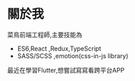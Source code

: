 # 關於我
菜鳥前端工程師,主要技能為 
- ES6,React ,Redux,TypeScript
- SASS/SCSS ,emotion(css-in-js library)


最近在學習Flutter,想嘗試寫寫看跨平台APP
